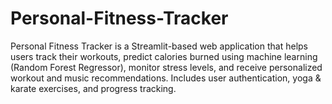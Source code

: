 # Personal-Fitness-Tracker
Personal Fitness Tracker is a Streamlit-based web application that helps users track their workouts, predict calories burned using machine learning (Random Forest Regressor), monitor stress levels, and receive personalized workout and music recommendations. Includes user authentication, yoga &amp; karate exercises, and progress tracking.
